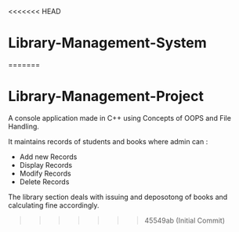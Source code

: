 <<<<<<< HEAD
# Library-Management-System
=======
# Library-Management-Project

A console application made in C++ using Concepts of OOPS and File Handling.

It maintains records of students and books where admin can :
- Add new Records
- Display Records
- Modify Records
- Delete Records

The library section deals with issuing and deposotong of books and calculating fine accordingly.

>>>>>>> 45549ab (Initial Commit)
